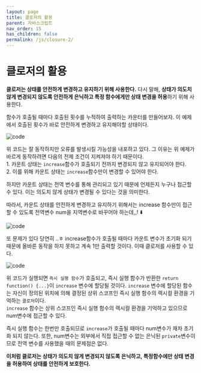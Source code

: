 ```yaml
---
layout: page
title: 클로저의 활용
parent: 자바스크립트
nav_order: 15
has_children: false
permalink: /js/closure-2/
---
```


# 클로저의 활용

**클로저는 상태를 안전하게 변경하고 유지하기 위해 사용한다.** 다시 말해, **상태가 의도치 않게 변경되지 않도록 안전하게 은닉하고 특정 함수에게만 상태 변경을 허용**하기 위해 사용한다.

함수가 호출될 때마다 호출된 횟수를 누적하여 출력하는 카운터를 만들어보자. 이 예제에서 호출된 횟수가 바로 안전하게 변경하고 유지해야할 상태이다.

![code](https://user-images.githubusercontent.com/63364990/162769297-d9af5b73-7c18-475e-a62a-a17efb82b9c2.png)

위 코드는 잘 동작하지만 오류를 발생시킬 가능성을 내포하고 있다. 그 이유는 위 예제가 바르게 동작하려면 다음의 전제 조건이 지켜져야 하기 때문이다.  
1\. 카운트 상태는 `increase`함수가 호출되기 전까지 변경되지 않고 유지되어야 한다.  
2\. 이를 위해 카운트 상태는 `increase`함수만이 변경할 수 있어야 한다.

하지만 카운트 상태는 전역 변수를 통해 관리되고 있기 때문에 언제든지 누구나 접근할 수 있다. 이는 의도치 않게 상태가 변경될 수 있다는 것을 의미한다.

따라서, 카운트 상태를 안전하게 변경하고 유지하기 위해서는 increase 함수만이 접근할 수 있도록 전역변수 num을 지역변수로 바꾸어야 하는데,,! ⬇️

![code](https://user-images.githubusercontent.com/63364990/162771390-8cf1bdc5-0fc4-42a1-89a4-eaca8d6f6ae5.png)

또 문제가 있다 당연히 ..ㅎ increase함수가 호출될 때마다 카운트 변수가 초기화 되기 때문에 올바른 동작을 하지 못하고 계속 1만 출력할 것이다. 이때 클로저를 사용할 수 있다.

![code](https://user-images.githubusercontent.com/63364990/162778170-70d0f75e-8ecf-403a-a9bb-4a36c6640591.png)

위 코드가 실행되면 `즉시 실행 함수`가 호출되고, 즉시 실행 함수가 반환한 `return function() {...}`이 `increase` 변수에 할당될 것이다. `increase` 변수에 할당된 함수는 자신이 정의된 위치에 의해 결정된 상위 스코프인 즉시 실행 함수의 렉시컬 환경을 기억하는 `클로저`이다.  
`increase` 함수는 상위 스코프인 즉시 실행 함수의 렉시컬 환경을 기억하고 있으므로 num변수에 접근할 수 있다.

즉시 실행 함수는 한번만 호출되므로 `increase`가 호출될 때마다 num변수가 재차 초기화 되지 않는다. 또한, num변수는 외부에서 직접 접근할 수 없는 은닉된 `private`변수이므로 전역 변수를 사용했을 때의 문제점은 없다.

**이처럼 클로저는 상태가 의도치 않게 변경되지 않도록 은닉하고, 특정함수에만 상태 변경을 허용하여 상태를 안전하게 보호한다.**
